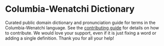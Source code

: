 
# Columbia-Wenatchi Dictionary

Curated public domain dictionary and pronunciation guide for terms in the Columbia-Wenatchi language. See the [contributing guide](https://github.com/drumworkteam/term/blob/make/.github/contributing.md) for details on how to contribute. We would love your support, even if it is just fixing a word or adding a single definition. Thank you for all your help!